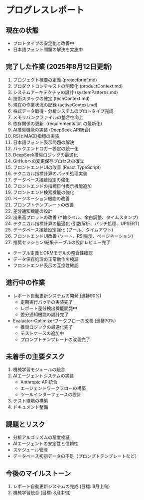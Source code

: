 # プログレスレポート

## 現在の状態
- プロトタイプの安定化と改善中
- 日本語フォント問題の解決を実施中

## 完了した作業 (2025年8月12日更新)
1. プロジェクト概要の定義 (projectbrief.md)
2. プロダクトコンテキストの明確化 (productContext.md)
3. システムアーキテクチャの設計 (systemPatterns.md)
4. 技術スタックの確定 (techContext.md)
5. 現在の作業状況の記録 (activeContext.md)
6. 株式データ取得・分析システムのプロトタイプ完成
7. メモリバンクファイルの整合性向上
8. 依存関係の更新（requirements.txt の最新化）
9. AI推奨機能の実装 (DeepSeek API統合)
10. RSIとMACD指標の実装
11. 日本語フォント表示問題の解決
12. バックエンドロガー設定の統一化
13. DeepSeek推奨ロジックの最適化
14. GitHubへの変更保存プロセスの確立
15. フロントエンドUIの改善 (React TypeScript)
16. テクニカル指標計算のバッチ処理実装
17. データベース接続設定の強化
18. フロントエンドの指標日付表示機能追加
19. フロントエンド検索機能の強化
20. ページネーション機能の改善
21. プロンプトテンプレートの改善
22. 差分通知機能の設計
23. 出来高プロットの改善 (Y軸ラベル、余白調整、タイムスタンプ)
24. テクニカル指標計算の最適化 (引数解析、バッチ処理、UPSERT)
25. データベース接続設定強化 (プール、タイムアウト)
26. フロントエンドUI改善 (ソート、RSI表示、ページネーション)
27. 推奨セッション/結果テーブルの設計レビュー完了
   - テーブル定義とORMモデルの整合性確認
   - データ保存処理の正常動作を検証
   - フロントエンド表示の互換性確認

## 進行中の作業
- レポート自動更新システムの開発 (進捗90%)
  - 定期実行バッチの実装完了
  - レポート差分検出機能開発中
  - 差分通知機能の設計完了
- Evaluator-Optimizerワークフローの改善 (進捗70%)
  - 推奨ロジックの最適化完了
  - テストケースの追加中
  - プロンプトテンプレートの改善完了

## 未着手の主要タスク
1. 機械学習モジュールの統合
2. AIエージェントシステムの実装
   - Anthropic API統合
   - エージェントワークフローの構築
   - ツールインターフェースの設計
3. テスト環境の構築
4. ドキュメント整備

## 課題とリスク
- 分析アルゴリズムの精度検証
- AIエージェントの安定性と信頼性
- スケジュール管理
- データベース初期データの不足（プロンプトテンプレートなど）

## 今後のマイルストーン
1. レポート自動更新システムの完成 (目標: 8月上旬)
2. 機械学習統合 (目標: 8月中旬)
